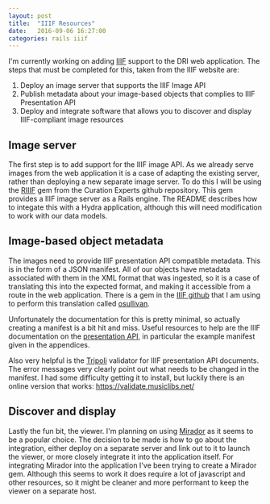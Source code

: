 ```yaml
---
layout: post
title:  "IIIF Resources"
date:   2016-09-06 16:27:00
categories: rails iiif
---
```


I'm currently working on adding [IIIF][iiif] support to the DRI web application. The steps that must be
completed for this, taken from the IIIF website are:

1. Deploy an image server that supports the IIIF Image API
2. Publish metadata about your image-based objects that complies to IIIF Presentation API
3. Deploy and integrate software that allows you to discover and display IIIF-compliant image resources 

## Image server
The first step is to add support for the IIIF image API. As we already serve images from the web application 
it is a case of adapting the existing server, rather than deploying a new separate image server.
To do this I will be using the [RIIIF][riiif] gem from the Curation Experts github repository. This gem provides
a IIIF image server as a Rails engine. The README describes how to integate this with a Hydra application, although this
will need modification to work with our data models.

## Image-based object metadata
The images need to provide IIIF presentation API compatible metadata. This is in the form of a JSON manifest.
All of our objects have metadata associated with them in the XML format that was ingested, so it is a case
of translating this into the expected format, and making it accessible from a route in the web application.
There is a gem in the [IIIF github][iiif-github] that I am using to perform this translation called 
[osullivan][osullivan].

Unfortunately the documentation for this is pretty minimal, so actually creating a manifest is a bit hit and miss.
Useful resources to help are the IIIF documentation on the [presentation API][iiif-presentation], in particular
the example manifest given in the appendices.

Also very helpful is the [Tripoli][tripoli] validator for IIIF presentation API documents. The error messages
very clearly point out what needs to be changed in the manifest. I had some difficulty getting it to install, 
but luckily there is an online version that works: https://validate.musiclibs.net/

## Discover and display
Lastly the fun bit, the viewer. I'm planning on using [Mirador][mirador] as it seems to be a popular choice.
The decision to be made is how to go about the integration, either deploy on a separate server and link out
to it to launch the viewer, or more closely integrate it into the application itself. For integrating Mirador
into the application I've been trying to create a Mirador gem. Although this seems to work it does require a
lot of javascript and other resources, so it might be cleaner and more performant to keep the viewer on a separate
host.

[iiif]:              http://iiif.io/
[riiif]:             https://github.com/curationexperts/riiif
[iiif-github]:       https://github.com/IIIF
[osullivan]:         https://github.com/IIIF/osullivan
[iiif-presentation]: http://iiif.io/api/presentation/2.1/#terminology
[tripoli]:           http://tripoli.readthedocs.io/en/latest/
[mirador]:           http://projectmirador.org/
